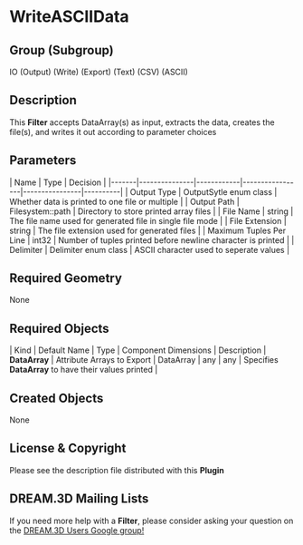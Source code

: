 # WriteASCIIData #


## Group (Subgroup) ##

IO (Output) (Write) (Export) (Text) (CSV) (ASCII)

## Description ##

This **Filter** accepts DataArray(s) as input, extracts the data, creates the file(s), and writes it out according to parameter choices

## Parameters ##

| Name | Type | Decision |
|-------|---------------|------------|-----------------|----------------|----------|
| Output Type | OutputSytle enum class | Whether data is printed to one file or multiple |
| Output Path | Filesystem::path | Directory to store printed array files |
| File Name | string | The file name used for generated file in single file mode |
| File Extension | string | The file extension used for generated files |
| Maximum Tuples Per Line | int32 | Number of tuples printed before newline character is printed |
| Delimiter | Delimiter enum class | ASCII character used to seperate values |

## Required Geometry ##

None

## Required Objects ##

| Kind | Default Name | Type | Component Dimensions | Description |
**DataArray** | Attribute Arrays to Export | DataArray | any | any | Specifies **DataArray** to have their values printed |

## Created Objects ##

None

## License & Copyright ##

Please see the description file distributed with this **Plugin**

## DREAM.3D Mailing Lists ##

If you need more help with a **Filter**, please consider asking your question on the [DREAM.3D Users Google group!](https://groups.google.com/forum/?hl=en#!forum/dream3d-users)